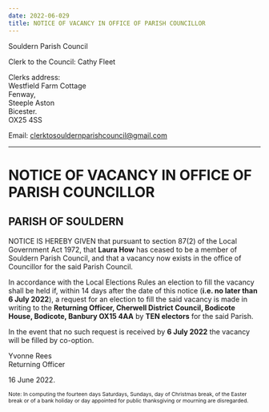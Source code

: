 ```yaml
---
date: 2022-06-029
title: NOTICE OF VACANCY IN OFFICE OF PARISH COUNCILLOR
---
```




Souldern Parish Council

Clerk to the Council: Cathy Fleet

Clerks address:  
Westfield Farm Cottage  
Fenway,  
Steeple Aston  
Bicester.  
OX25 4SS

Email: [clerktosouldernparishcouncil@gmail.com](mailto:clerktosouldernparishcouncil@gmail.com)

----				

# NOTICE OF VACANCY IN OFFICE OF PARISH COUNCILLOR
  
## PARISH OF SOULDERN

NOTICE IS HEREBY GIVEN that pursuant to section 87(2) of the
Local Government Act 1972, that **Laura How** has ceased to be a
member of Souldern Parish Council, and that a vacancy now exists in
the office of Councillor for the said Parish Council.


In accordance with the Local Elections Rules an election to fill the
vacancy shall be held if, within 14 days after the date of this notice
(**i.e. no later than 6 July 2022**), a request for an election to fill
the said vacancy is made in writing to the **Returning Officer, Cherwell
District Council, Bodicote House, Bodicote, Banbury OX15 4AA** by **TEN
electors** for the said Parish.

In the event that no such request is received by **6 July 2022** the
vacancy will be filled by co-option.


Yvonne Rees  
Returning Officer

16 June 2022.

<p style="font-size:75%">
Note: In computing the fourteen days Saturdays, Sundays, day of
Christmas break, of the Easter break or of a bank holiday or day
appointed for public thanksgiving or mourning are disregarded.
</p>
